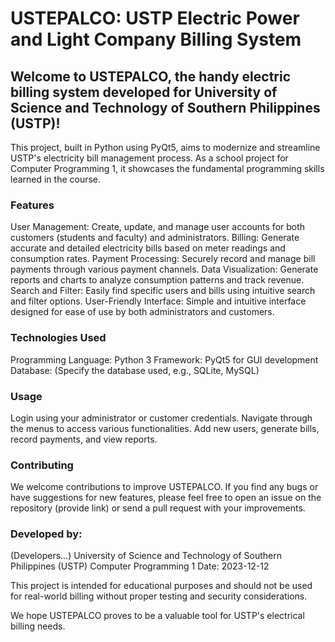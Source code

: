 # USTEPALCO: USTP Electric Power and Light Company Billing System
## Welcome to USTEPALCO, the handy electric billing system developed for University of Science and Technology of Southern Philippines (USTP)!

This project, built in Python using PyQt5, aims to modernize and streamline USTP's electricity bill management process. As a school project for Computer Programming 1, it showcases the fundamental programming skills learned in the course.

### Features
User Management: Create, update, and manage user accounts for both customers (students and faculty) and administrators.
Billing: Generate accurate and detailed electricity bills based on meter readings and consumption rates.
Payment Processing: Securely record and manage bill payments through various payment channels.
Data Visualization: Generate reports and charts to analyze consumption patterns and track revenue.
Search and Filter: Easily find specific users and bills using intuitive search and filter options.
User-Friendly Interface: Simple and intuitive interface designed for ease of use by both administrators and customers.

### Technologies Used
Programming Language: Python 3
Framework: PyQt5 for GUI development
Database: (Specify the database used, e.g., SQLite, MySQL)

### Usage
Login using your administrator or customer credentials.
Navigate through the menus to access various functionalities.
Add new users, generate bills, record payments, and view reports.

### Contributing
We welcome contributions to improve USTEPALCO. If you find any bugs or have suggestions for new features, please feel free to open an issue on the repository (provide link) or send a pull request with your improvements.

### Developed by:
(Developers...)
University of Science and Technology of Southern Philippines (USTP)
Computer Programming 1
Date: 2023-12-12

This project is intended for educational purposes and should not be used for real-world billing without proper testing and security considerations.

We hope USTEPALCO proves to be a valuable tool for USTP's electrical billing needs.
